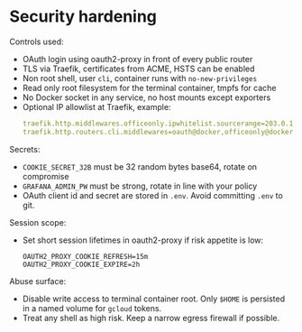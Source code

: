 # Security hardening

Controls used:
- OAuth login using oauth2-proxy in front of every public router
- TLS via Traefik, certificates from ACME, HSTS can be enabled
- Non root shell, user `cli`, container runs with `no-new-privileges`
- Read only root filesystem for the terminal container, tmpfs for cache
- No Docker socket in any service, no host mounts except exporters
- Optional IP allowlist at Traefik, example:
  ```yaml
  traefik.http.middlewares.officeonly.ipwhitelist.sourcerange=203.0.113.0/24,198.51.100.7/32
  traefik.http.routers.cli.middlewares=oauth@docker,officeonly@docker
  ```

Secrets:
- `COOKIE_SECRET_32B` must be 32 random bytes base64, rotate on compromise
- `GRAFANA_ADMIN_PW` must be strong, rotate in line with your policy
- OAuth client id and secret are stored in `.env`. Avoid committing `.env` to git.

Session scope:
- Set short session lifetimes in oauth2-proxy if risk appetite is low:
  ```env
  OAUTH2_PROXY_COOKIE_REFRESH=15m
  OAUTH2_PROXY_COOKIE_EXPIRE=2h
  ```

Abuse surface:
- Disable write access to terminal container root. Only `$HOME` is persisted in a named volume for `gcloud` tokens.
- Treat any shell as high risk. Keep a narrow egress firewall if possible.
